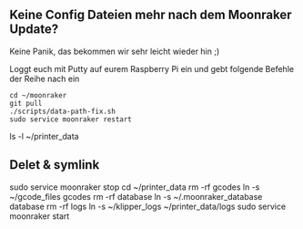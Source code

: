
## Keine Config Dateien mehr nach dem Moonraker Update?

Keine Panik, das bekommen wir sehr leicht wieder hin ;)

Loggt euch mit Putty auf eurem Raspberry Pi ein und gebt folgende Befehle der Reihe nach ein

```
cd ~/moonraker
git pull
./scripts/data-path-fix.sh
sudo service moonraker restart
```






ls -l ~/printer_data

Delet & symlink
-----------------------------------------------------

sudo service moonraker stop
cd ~/printer_data
rm -rf gcodes
ln -s ~/gcode_files gcodes
rm -rf database
ln -s ~/.moonraker_database database
rm -rf logs
ln -s ~/klipper_logs ~/printer_data/logs
sudo service moonraker start
 

